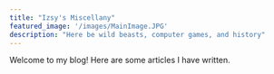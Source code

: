 ```yaml
---
title: "Izsy's Miscellany"
featured_image: '/images/MainImage.JPG'
description: "Here be wild beasts, computer games, and history"
---
```

Welcome to my blog! Here are some articles I have written. 
